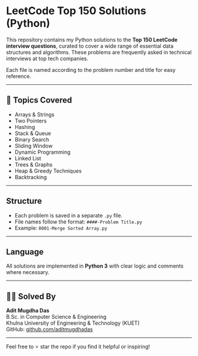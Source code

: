 # LeetCode Top 150 Solutions (Python)

This repository contains my Python solutions to the **Top 150 LeetCode interview questions**, curated to cover a wide range of essential data structures and algorithms. These problems are frequently asked in technical interviews at top tech companies.

Each file is named according to the problem number and title for easy reference.

---

## 📌 Topics Covered
- Arrays & Strings  
- Two Pointers  
- Hashing  
- Stack & Queue  
- Binary Search  
- Sliding Window  
- Dynamic Programming  
- Linked List  
- Trees & Graphs  
- Heap & Greedy Techniques  
- Backtracking  

---

##  Structure
- Each problem is saved in a separate `.py` file.
- File names follow the format: `####-Problem Title.py`
- Example: `0001-Merge Sorted Array.py`

---

## Language
All solutions are implemented in **Python 3** with clear logic and comments where necessary.

---

## 👨‍💻 Solved By
**Adit Mugdha Das**  
B.Sc. in Computer Science & Engineering  
Khulna University of Engineering & Technology (KUET)  
GitHub: [github.com/aditmugdhadas](https://github.com/Adit-Mugdha-das)

---

Feel free to ⭐ star the repo if you find it helpful or inspiring!
